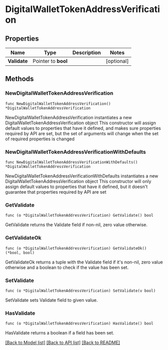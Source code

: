 # DigitalWalletTokenAddressVerification

## Properties

Name | Type | Description | Notes
------------ | ------------- | ------------- | -------------
**Validate** | Pointer to **bool** |  | [optional] 

## Methods

### NewDigitalWalletTokenAddressVerification

`func NewDigitalWalletTokenAddressVerification() *DigitalWalletTokenAddressVerification`

NewDigitalWalletTokenAddressVerification instantiates a new DigitalWalletTokenAddressVerification object
This constructor will assign default values to properties that have it defined,
and makes sure properties required by API are set, but the set of arguments
will change when the set of required properties is changed

### NewDigitalWalletTokenAddressVerificationWithDefaults

`func NewDigitalWalletTokenAddressVerificationWithDefaults() *DigitalWalletTokenAddressVerification`

NewDigitalWalletTokenAddressVerificationWithDefaults instantiates a new DigitalWalletTokenAddressVerification object
This constructor will only assign default values to properties that have it defined,
but it doesn't guarantee that properties required by API are set

### GetValidate

`func (o *DigitalWalletTokenAddressVerification) GetValidate() bool`

GetValidate returns the Validate field if non-nil, zero value otherwise.

### GetValidateOk

`func (o *DigitalWalletTokenAddressVerification) GetValidateOk() (*bool, bool)`

GetValidateOk returns a tuple with the Validate field if it's non-nil, zero value otherwise
and a boolean to check if the value has been set.

### SetValidate

`func (o *DigitalWalletTokenAddressVerification) SetValidate(v bool)`

SetValidate sets Validate field to given value.

### HasValidate

`func (o *DigitalWalletTokenAddressVerification) HasValidate() bool`

HasValidate returns a boolean if a field has been set.


[[Back to Model list]](../../README.md#documentation-for-models) [[Back to API list]](../../README.md#documentation-for-api-endpoints) [[Back to README]](../../README.md)


